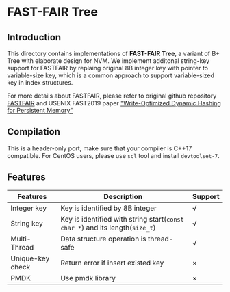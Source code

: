 <!--
 * @Author: your name
 * @Date: 2021-06-23 20:09:47
 * @LastEditTime: 2021-06-24 11:08:51
 * @LastEditors: your name
 * @Description: In User Settings Edit
 * @FilePath: /PIE/src/index/CCEH/README.md
-->
# FAST-FAIR Tree
## Introduction
This directory contains implementations of **FAST-FAIR Tree**, a variant of 
B+ Tree with elaborate design for NVM. We implement additonal string-key support for FASTFAIR by replaing 
original 8B integer key with pointer to variable-size key, which is a common approach to support variable-sized key
in index structures. 

For more details about FASTFAIR, please refer to original github repository [FASTFAIR](https://github.com/DICL/FAST_FAIR) 
and USENIX FAST2019 paper ["Write-Optimized Dynamic Hashing for Persistent Memory"](https://www.usenix.org/conference/fast18/presentation/hwang)

## Compilation
This is a header-only port, make sure that your compiler is C++17 compatible. For CentOS users, please use `scl` tool and install `devtoolset-7`.

## Features
| Features        |    Description                                                                                     | Support |
|-----------------|----------------------------------------------------------------------------------------------------|---------| 
| Integer key     |    Key is identified by 8B integer                                                                 | √       |
| String  key     |    Key is identified with string start(``const char *``) and its length(``size_t``)                | √       |
| Multi-Thread    |    Data structure operation is thread-safe                                                         | √       |
| Unique-key check|    Return error if insert existed key                                                              | ×       |
| PMDK            |    Use pmdk library                                                                                | ×       |
